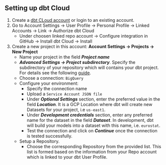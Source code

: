 ## Setting up dbt Cloud
1. Create a [dbt CLoud account](https://www.getdbt.com/signup/) or login to an existing account.
2. Go to Account Settings -> User Profile -> Personal Profile -> Linked Accounts -> Link -> Authorize dbt Cloud
      - Under choosen linked repo account -> Configure integration in GitHub -> Install dbt Cloud -> Install
3. Create a new project in this account: **Account Settings -> Projects -> New Project**
    - Name your project in the field **_Project name_**
    - **_Advanced Settings -> Project subdirectory_**. Specify the subdirectory of your repository which will contains your dbt project. For details see the following [guide](https://docs.getdbt.com/docs/build/projects#project-subdirectories).
    - Choose a connection: `BigQuery`
    - Configure your environment:
      - Specify the connection name
      - Upload a `Service Account JSON file`
      - Under **_Optional Settings_** section, enter the preferred value in the field **_Location_**. It is a GCP Location where dbt will create new Datasets for your project, i.e `us-east1`.
      - Under **_Development credentials_** section, enter any preferred name for the dataset in the field **_Dataset_**. In development, dbt will build your models into a dataset with this name, i.e. `eurostat`.
      - Test the connection and click on **_Continue_** once the connection is tested successfully.
    - Setup a Repository.
      - Choose the corresponding Repository from the provided list. This list is formed based on the information from your Repo account which is linked to your dbt User Profile.
  
